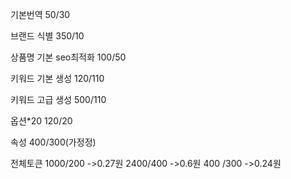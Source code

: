 기본번역
50/30

브랜드 식별
350/10

상품명 기본 seo최적화
100/50

키워드 기본 생성
120/110

키워드 고급 생성
500/110

옵션*20
120/20

속성
400/300(가정정)

전체토큰
1000/200    ->0.27원
2400/400    ->0.6원 
400 /300    ->0.24원